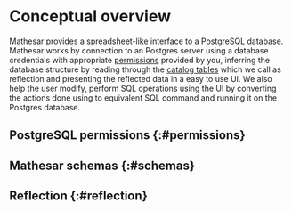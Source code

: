# Conceptual overview

<!--

TODO:

- Help the reader understand the difference between Postgres and Mathesar. Help them understand that Postgres is only one of many different types of databases.
- link to Postgres site
- Explain that Mathesar works only with Postgres, and explain why
- Explain the difference between "databases", "schemas", and "tables", making it clear when/why a user should choose a separate _database_ vs a separate _schema_.

-->

Mathesar provides a spreadsheet-like interface to a PostgreSQL database. Mathesar works by connection to an Postgres server using a database credentials with appropriate [permissions](#permissions) provided by you, inferring the database structure by reading through the [catalog tables](https://www.postgresql.org/docs/current/catalogs.html) which we call as reflection and presenting the reflected data in a easy to use UI. We also help the user modify, perform SQL operations using the UI by converting the actions done using to equivalent SQL command and running it on the Postgres database. 

## PostgreSQL permissions {:#permissions}

## Mathesar schemas {:#schemas}

## Reflection {:#reflection}
